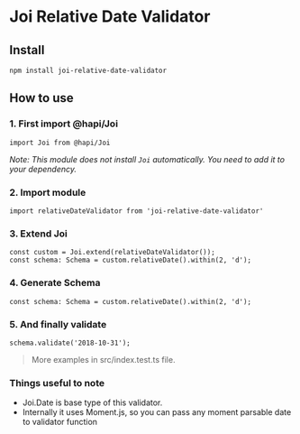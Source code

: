 # Joi Relative Date Validator

## Install

```
npm install joi-relative-date-validator
```

## How to use

### 1. First import @hapi/Joi
```
import Joi from @hapi/Joi
```
*Note: This module does not install `Joi` automatically. You need to add it to your dependency.*

### 2. Import module
```
import relativeDateValidator from 'joi-relative-date-validator'
```

### 3. Extend Joi
```
const custom = Joi.extend(relativeDateValidator());
const schema: Schema = custom.relativeDate().within(2, 'd');
```


### 4. Generate Schema
```
const schema: Schema = custom.relativeDate().within(2, 'd');
```

### 5. And finally validate 
```
schema.validate('2018-10-31');
```
> More examples in src/index.test.ts file.

### Things useful to note
- Joi.Date is base type of this validator.
- Internally it uses Moment.js, so you can pass any moment parsable date to validator function
